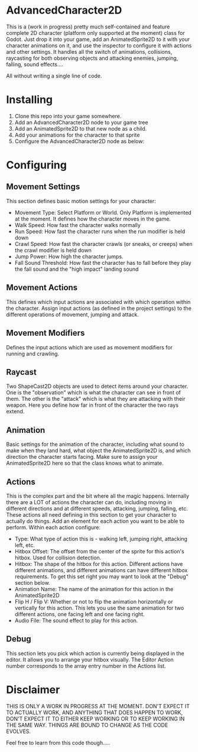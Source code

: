 AdvancedCharacter2D
===================

This is a (work in progress) pretty much self-contained and feature complete 2D character (platform only supported at the moment)
class for Godot. Just drop it into your game, add an AnimatedSprite2D to it with your character animations on it, and use the
inspector to configure it with actions and other settings. It handles all the switch of animations, collisions, raycasting for
both observing objects and attacking enemies, jumping, falling, sound effects....

All without writing a single line of code.

Installing
=============

1. Clone this repo into your game somewhere.
2. Add an AdvancedCharacter2D node to your game tree
3. Add an AnimatedSprite2D to that new node as a child.
4. Add your animations for the character to that sprite
5. Configure the AdvancedCharacter2D node as below:

Configuring
===========

Movement Settings
-----------------

This section defines basic motion settings for your character:

* Movement Type: Select Platform or World. Only Platform is implemented at the moment. It defines how the character moves in the game.
* Walk Speed: How fast the character walks normally
* Run Speed: How fast the character runs when the run modifier is held down
* Crawl Speed: How fast the character crawls (or sneaks, or creeps) when the crawl modifier is held down
* Jump Power: How high the character jumps.
* Fall Sound Threshold: How fast the character has to fall before they play the fall sound and the "high impact" landing sound

Movement Actions
----------------

This defines which input actions are associated with which operation within the character. Assign input actions (as defined in the 
project settings) to the different operations of movement, jumping and attack.

Movement Modifiers
------------------

Defines the input actions which are used as movement modifiers for running and crawling.

Raycast
-------

Two ShapeCast2D objects are used to detect items around your character. One is the "observation" which is what the character can see in front of them.
The other is the "attack" which is what they are attacking with their weapon.  Here you define how far in front of the character the two rays extend.

Animation
---------

Basic settings for the animation of the character, including what sound to make when they land hard, what object the AnimatedSprite2D is, and which
direction the character starts facing.  Make sure to assign your AnimatedSprite2D here so that the class knows what to animate.

Actions
-------

This is the complex part and the bit where all the magic happens.  Internally there are a LOT of actions the character can do, including moving in different
directions and at different speeds, attacking, jumping, falling, etc. These actions all need defining in this section to get your character to actually
do things.  Add an element for each action you want to be able to perform.  Within each action configure:

* Type: What type of action this is - walking left, jumping right, attacking left, etc. 
* Hitbox Offset: The offset from the center of the sprite for this action's hitbox. Used for collision detection.
* Hitbox: The shape of the hitbox for this action. Different actions have different animations, and different animations can have different
  hitbox requirements. To get this set right you may want to look at the "Debug" section below.
* Animation Name: The name of the animation for this action in the AnimatedSprite2D
* Flip H / Flip V: Whether or not to flip the animation horizontally or vertically for this action. This lets you use the same animation for two different
  actions, one facing left and one facing right.
* Audio File: The sound effect to play for this action.

Debug
-----

This section lets you pick which action is currently being displayed in the editor. It allows you to arrange your hitbox visually.  The Editor Action number
corresponds to the array entry number in the Actions list.

Disclaimer
==========

THIS IS ONLY A WORK IN PROGRESS AT THE MOMENT. DON'T EXPECT IT TO ACTUALLY WORK, AND ANYTHING THAT DOES HAPPEN TO WORK, DON'T EXPECT IT TO EITHER KEEP WORKING
OR TO KEEP WORKING IN THE SAME WAY. THINGS ARE BOUND TO CHANGE AS THE CODE EVOLVES.

Feel free to learn from this code though.....

